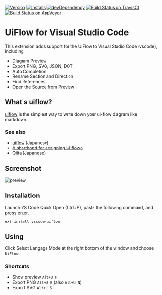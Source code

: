  [![Version](https://vsmarketplacebadge.apphb.com/version/kexi.vscode-uiflow.svg)](https://marketplace.visualstudio.com/items?itemName=kexi.vscode-uiflow) [![Installs](https://vsmarketplacebadge.apphb.com/installs/kexi.vscode-uiflow.svg)](https://marketplace.visualstudio.com/items?itemName=kexi.vscode-uiflow) [![devDependency](https://david-dm.org/kexi/vscode-uiflow.svg)](https://david-dm.org/kexi/vscode-uiflow)
[![Build Status on TravisCI](https://travis-ci.org/kexi/vscode-uiflow.svg?branch=master)](https://travis-ci.org/kexi/vscode-uiflow)
[![Build Status on AppVeyor](https://ci.appveyor.com/api/projects/status/github/kexi/vscode-uiflow?branch=master&svg=true)](https://ci.appveyor.com/project/kexi/vscode-uiflow)
# UiFlow for Visual Studio Code
This extension adds support for the UiFlow to Visual Studio Code (vscode), including:


* Diagram Preview
* Export PNG, SVG, JSON, DOT
* Auto Completion
* Rename Section and Direction
* Find References
* Open the Source from Preview


## What's uiflow?
[uiflow](https://github.com/hirokidaichi/uiflow) is the simplest way to write down your ui-flow diagram like markdown.

### See also
* [uiflow](https://github.com/hirokidaichi/uiflow) (Japanese)
* [A shorthand for designing UI flows](https://signalvnoise.com/posts/1926-a-shorthand-for-designing-ui-flows)
* [Qiita](https://qiita.com/kexi/items/f5bd25fd4a7da81e62d4) (Japanese)

## Screenshot
![preview](img/preview.gif)

## Installation
Launch VS Code Quick Open (Ctrl+P), paste the following command, and press enter.

`ext install vscode-uiflow`

## Using
Click Select Langage Mode at the right bottom of the window and choose `UiFlow`.

### Shortcuts
* Show preview `Alt+U P`
* Export PNG `Alt+U E` (also `Alt+U N`)
* Export SVG `Alt+U S`
